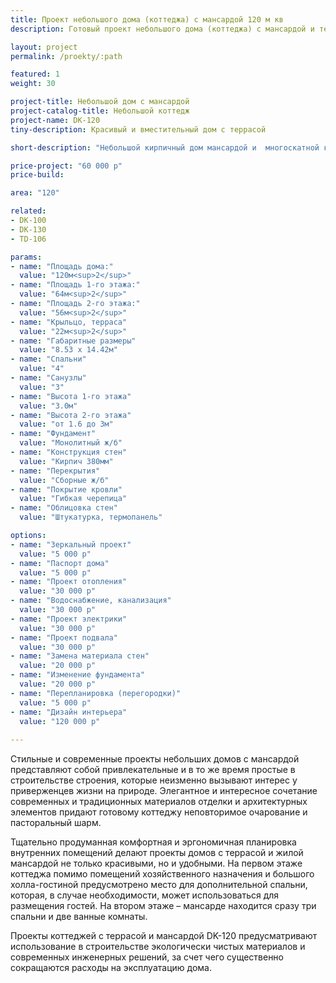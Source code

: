 ```yaml
---
title: Проект небольшого дома (коттеджа) с мансардой 120 м кв
description: Готовый проект небольшого дома (коттеджа) с мансардой и террасой, из кирпича, газобетона или пеноблоков. Площадь&#58; 120 м.кв.

layout: project
permalink: /proekty/:path

featured: 1
weight: 30

project-title: Небольшой дом с мансардой
project-catalog-title: Небольшой коттедж
project-name: DK-120
tiny-description: Красивый и вместительный дом с террасой

short-description: "Небольшой кирпичный дом мансардой и  многоскатной крышей это долговечное и прочное жилье. Крыльцо на входе украшают плоские резные балясины из дерева. Окна оформлены декоративными элементами и кашпо для цветов. Из просторной гостиной вы попадаете на застекленную террасу, которая может иметь отопление и вентиляцию, что сделает ее комфортной как жарким летом, так и холодной зимой."

price-project: "60 000 р"
price-build:

area: "120"

related:
- DK-100
- DK-130
- TD-106

params:
- name: "Площадь дома:"
  value: "120м<sup>2</sup>"
- name: "Площадь 1-го этажа:"
  value: "64м<sup>2</sup>"
- name: "Площадь 2-го этажа:"
  value: "56м<sup>2</sup>"
- name: "Крыльцо, терраса"
  value: "22м<sup>2</sup>"
- name: "Габаритные размеры"
  value: "8.53 x 14.42м"
- name: "Спальни"
  value: "4"
- name: "Санузлы"
  value: "3"
- name: "Высота 1-го этажа"
  value: "3.0м"
- name: "Высота 2-го этажа"
  value: "от 1.6 до 3м"
- name: "Фундамент"
  value: "Монолитный ж/б"
- name: "Конструкция стен"
  value: "Кирпич 380мм"
- name: "Перекрытия"
  value: "Сборные ж/б"
- name: "Покрытие кровли"
  value: "Гибкая черепица"
- name: "Облицовка стен"
  value: "Штукатурка, термопанель"

options:
- name: "Зеркальный проект"
  value: "5 000 р"
- name: "Паспорт дома"
  value: "5 000 р"
- name: "Проект отопления"
  value: "30 000 р"
- name: "Водоснабжение, канализация"
  value: "30 000 р"
- name: "Проект электрики"
  value: "30 000 р"
- name: "Проект подвала"
  value: "30 000 р"
- name: "Замена материала стен"
  value: "20 000 р"
- name: "Изменение фундамента"
  value: "20 000 р"
- name: "Перепланировка (перегородки)"
  value: "5 000 р"
- name: "Дизайн интерьера"
  value: "120 000 р"
  
---
```

Стильные и современные проекты небольших домов с мансардой представляют собой привлекательные и в то же время простые в строительстве строения, которые неизменно вызывают интерес у приверженцев жизни на природе. Элегантное и интересное сочетание современных и традиционных материалов отделки и архитектурных элементов придают готовому коттеджу неповторимое очарование и пасторальный шарм.

Тщательно продуманная комфортная и эргономичная планировка внутренних помещений делают проекты домов с террасой и жилой мансардой не только красивыми, но и удобными. На первом этаже коттеджа помимо помещений хозяйственного назначения и большого холла-гостиной предусмотрено место для дополнительной спальни, которая, в случае необходимости, может использоваться для размещения гостей. На втором этаже – мансарде находится сразу три спальни и две ванные комнаты.

Проекты коттеджей с террасой и мансардой DK-120 предусматривают использование в строительстве экологически чистых материалов и современных инженерных решений, за счет чего существенно сокращаются расходы на эксплуатацию дома.